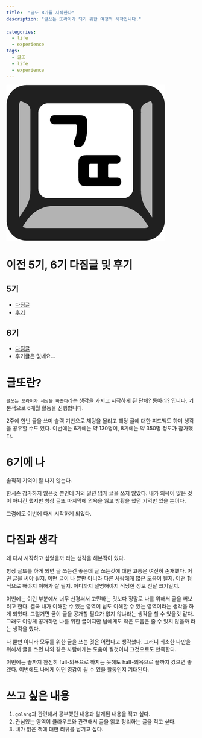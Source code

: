 ```yaml
---
title:  "글또 8기를 시작한다"
description: "글쓰는 또라이가 되기 위한 여정의 시작입니다."

categories:
  - life
  - experience
tags:
  - 글또
  - life
  - experience
---
```


![글또 아이콘](/assets/images/글또_아이콘.png)

# 이전 5기, 6기 다짐글 및 후기

## 5기
- [다짐글](https://baeji77.github.io/life/experience/2020_%EA%B8%80%EB%98%90_5%EA%B8%B0_%EB%8B%A4%EC%A7%90%EA%B8%80/)
- [후기](https://baeji77.github.io/life/experience/%EA%B8%80%EB%98%90_5%EA%B8%B0_%ED%9B%84%EA%B8%B0/)

## 6기
- [다짐글](https://baeji77.github.io/life/experience/%EA%B8%80%EB%98%90_6%EA%B8%B0_%EB%8B%A4%EC%A7%90%EA%B8%80/)
- 후기글은 없네요...

# 글또란?
`글쓰는 또라이가 세상을 바꾼다`라는 생각을 가지고 시작하게 된 단체? 동아리? 입니다. 기본적으로 6개월 활동을 진행합니다. 

2주에 한번 글을 쓰며 슬랙 기반으로 채팅을 올리고 해당 글에 대한 피드백도 하며 생각을 공유할 수도 있다. 이번에는 6기에는 약 130명이, 8기에는 약 350명 정도가 참가했다.

# 6기에 나

솔직히 기억이 잘 나지 않는다. 

한시즌 참가하지 않은것 뿐인데 거의 일년 넘게 글을 쓰지 않았다. 내가 의욕이 많은 것이 아니긴 했지만 항상 글또 마지막에 의욕을 잃고 방황을 했던 기억만 있을 뿐이다.

그럼에도 이번에 다시 시작하게 되었다.

# 다짐과 생각

왜 다시 시작하고 싶었을까 라는 생각을 해본적이 있다. 

항상 글또를 하게 되면 글 쓰는건 좋은데 글 쓰는것에 대한 고통은 여전히 존재했다. 어떤 글을 써야 될지. 어떤 글이 나 뿐만 아니라 다른 사람에게 많은 도움이 될지. 어떤 형식으로 해야지 이해가 잘 될지. 어디까지 설명해야지 적당한 정보 전달 크기일지. 

이번에는 이런 부분에서 너무 신경써서 고민하는 것보다 정말로 나를 위해서 글을 써보려고 한다. 결국 내가 이해할 수 있는 영역이 남도 이해할 수 있는 영역이라는 생각을 하게 되었다. 그럴거면 굳이 글을 공개할 필요가 없지 않냐라는 생각을 할 수 있을것 같다. 그래도 이렇게 공개하면 나를 위한 글이지만 남에게도 작은 도움은 줄 수 있지 않을까 라는 생각을 했다.

나 뿐만 아니라 모두를 위한 글을 쓰는 것은 어렵다고 생각했다. 그러니 최소한 나만을 위해서 글을 쓰면 나와 같은 사람에게는 도움이 될것이니 그것으로도 만족한다.

이번에는 끝까지 완전히 full-의욕으로 하지는 못해도 half-의욕으로 끝까지 갔으면 좋겠다. 이번에도 나에게 어떤 영감이 될 수 있을 활동인지 기대된다. 

# 쓰고 싶은 내용

1. `golang`과 관련해서 공부했던 내용과 알게된 내용을 적고 싶다. 
2. 관심있는 영역이 클라우드와 관련해서 글을 읽고 정리하는 글을 적고 싶다.
3. 내가 읽은 책에 대한 리뷰를 남기고 싶다.
